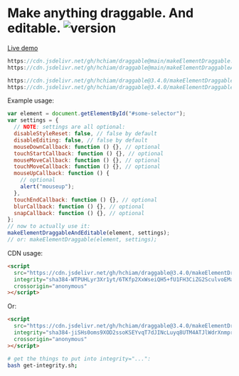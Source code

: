 # Make anything draggable. And editable. ![version](https://img.shields.io/github/release/hchiam/draggable?style=flat-square)

[Live demo](https://codepen.io/hchiam/pen/pobxgBo)

```js
https://cdn.jsdelivr.net/gh/hchiam/draggable@main/makeElementDraggable.js
https://cdn.jsdelivr.net/gh/hchiam/draggable@main/makeElementDraggableAndEditable.js
```

```js
https://cdn.jsdelivr.net/gh/hchiam/draggable@3.4.0/makeElementDraggable.js
https://cdn.jsdelivr.net/gh/hchiam/draggable@3.4.0/makeElementDraggableAndEditable.js
```

Example usage:

```js
var element = document.getElementById("#some-selector");
var settings = {
  // NOTE: settings are all optional:
  disableStyleReset: false, // false by default
  disableEditing: false, // false by default
  mouseDownCallback: function () {}, // optional
  touchStartCallback: function () {}, // optional
  mouseMoveCallback: function () {}, // optional
  touchMoveCallback: function () {}, // optional
  mouseUpCallback: function () {
    // optional
    alert("mouseup");
  },
  touchEndCallback: function () {}, // optional
  blurCallback: function () {}, // optional
  snapCallback: function () {}, // optional
};
// now to actually use it:
makeElementDraggableAndEditable(element, settings);
// or: makeElementDraggable(element, settings);
```

CDN usage:

```html
<script
  src="https://cdn.jsdelivr.net/gh/hchiam/draggable@3.4.0/makeElementDraggable.js"
  integrity="sha384-WTPUHLyr3Xr1yt/6TKfp2XxWseiQH5+fU1FH3CiZG2SculvoEMan3sMB3rzn+X0O"
  crossorigin="anonymous"
></script>
```

Or:

```html
<script
  src="https://cdn.jsdelivr.net/gh/hchiam/draggable@3.4.0/makeElementDraggableAndEditable.js"
  integrity="sha384-jiSHs0oms9XOD2ssoKSEYvqT7dJINcLuyq8UTM4ATJlWdrXnmprFUbOJUGcEKlSv"
  crossorigin="anonymous"
></script>
```

```bash
# get the things to put into integrity="...":
bash get-integrity.sh;
```
